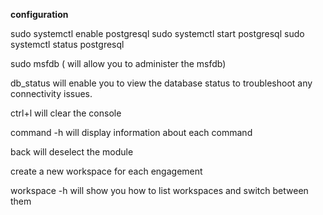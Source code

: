 **configuration**

sudo systemctl enable postgresql
sudo systemctl start postgresql
sudo systemctl status postgresql

sudo msfdb ( will allow you to administer the msfdb)

db_status will enable you to view the database status to troubleshoot any connectivity issues.

ctrl+l will clear the console

command -h will display information about each command

back will deselect the module

create a new workspace for each engagement

workspace -h  will show you how to list workspaces and switch between them
